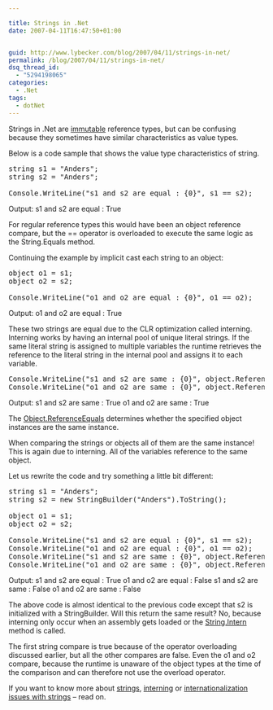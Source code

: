 ```yaml
---

title: Strings in .Net
date: 2007-04-11T16:47:50+01:00


guid: http://www.lybecker.com/blog/2007/04/11/strings-in-net/
permalink: /blog/2007/04/11/strings-in-net/
dsq_thread_id:
  - "5294198065"
categories:
  - .Net
tags:
  - dotNet
---
```

Strings in .Net are [immutable](http://en.wikipedia.org/wiki/Immutable_object) reference types, but can be confusing because they sometimes have similar characteristics as value types.

Below is a code sample that shows the value type characteristics of string.

<pre class="brush: csharp; title: ; notranslate" title="">string s1 = "Anders";
string s2 = "Anders";

Console.WriteLine("s1 and s2 are equal : {0}", s1 == s2);
</pre>

Output:
s1 and s2 are equal : True

For regular reference types this would have been an object reference compare, but the == operator is overloaded to execute the same logic as the String.Equals method.

Continuing the example by implicit cast each string to an object:

<pre class="brush: csharp; title: ; notranslate" title="">object o1 = s1;
object o2 = s2;

Console.WriteLine("o1 and o2 are equal : {0}", o1 == o2);
</pre>

Output:
o1 and o2 are equal : True

These two strings are equal due to the CLR optimization called interning. Interning works by having an internal pool of unique literal strings. If the same literal string is assigned to multiple variables the runtime retrieves the reference to the literal string in the internal pool and assigns it to each variable.

<pre class="brush: csharp; title: ; notranslate" title="">Console.WriteLine("s1 and s2 are same : {0}", object.ReferenceEquals(s1, s2));
Console.WriteLine("o1 and o2 are same : {0}", object.ReferenceEquals(o1, o2));
</pre>

Output:
s1 and s2 are same : True
o1 and o2 are same : True

The [Object.ReferenceEquals](http://msdn2.microsoft.com/en-us/library/system.object.referenceequals.aspx) determines whether the specified object instances are the same instance.

When comparing the strings or objects all of them are the same instance! This is again due to interning. All of the variables reference to the same object.

Let us rewrite the code and try something a little bit different:

<pre class="brush: csharp; title: ; notranslate" title="">string s1 = "Anders";
string s2 = new StringBuilder("Anders").ToString();

object o1 = s1;
object o2 = s2;

Console.WriteLine("s1 and s2 are equal : {0}", s1 == s2);
Console.WriteLine("o1 and o2 are equal : {0}", o1 == o2);
Console.WriteLine("s1 and s2 are same : {0}", object.ReferenceEquals(s1, s2));
Console.WriteLine("o1 and o2 are same : {0}", object.ReferenceEquals(o1, o2));
</pre>

Output:
s1 and s2 are equal : True
o1 and o2 are equal : False
s1 and s2 are same : False
o1 and o2 are same : False

The above code is almost identical to the previous code except that s2 is initialized with a StringBuilder. Will this return the same result? No, because interning only occur when an assembly gets loaded or the [String.Intern](http://msdn2.microsoft.com/en-us/library/system.string.intern.aspx) method is called.

The first string compare is true because of the operator overloading discussed earlier, but all the other compares are false. Even the o1 and o2 compare, because the runtime is unaware of the object types at the time of the comparison and can therefore not use the overload operator.

If you want to know more about [strings](http://www.yoda.arachsys.com/csharp/strings.html), [interning](https://blogs.msdn.com/cbrumme/archive/2003/04/22/51371.aspx) or [internationalization issues with strings](http://msdn2.microsoft.com/en-us/library/ms973919.aspx) – read on.
